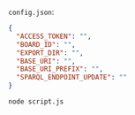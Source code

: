 `config.json`:
```json
{
  "ACCESS_TOKEN": "",
  "BOARD_ID": "",
  "EXPORT_DIR": "",
  "BASE_URI": "",
  "BASE_URI_PREFIX": "",
  "SPARQL_ENDPOINT_UPDATE": ""
}
```

`node script.js`
